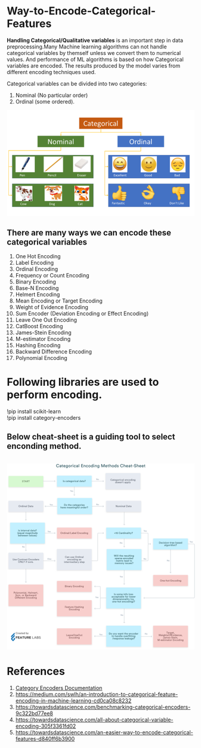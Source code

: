 # Way-to-Encode-Categorical-Features

**Handling Categorical/Qualitative variables** is an important step in data preprocessing.Many Machine learning algorithms can not handle categorical variables by themself unless we convert them to numerical values.
And performance of ML algorithms is based on how Categorical variables are encoded. The results produced by the model varies from different encoding techniques used.

Categorical variables can be divided into two categories:<br>
1. Nominal (No particular order) 
2. Ordinal (some ordered).

<img src="Screenshots/Categorical_variables.png">

## There are many ways we can encode these categorical variables ##

1. One Hot Encoding
2. Label Encoding
3. Ordinal Encoding
4. Frequency or Count Encoding
5. Binary Encoding
6. Base-N Encoding
7. Helmert Encoding
8. Mean Encoding or Target Encoding
9. Weight of Evidence Encoding
10. Sum Encoder (Deviation Encoding or Effect Encoding)
11. Leave One Out Encoding
12. CatBoost Encoding
13. James-Stein Encoding
14. M-estimator Encoding
15. Hashing Encoding
16. Backward Difference Encoding
17. Polynomial Encoding

# Following libraries are used to perform encoding.
!pip install scikit-learn <br>
!pip install category-encoders <br>

## Below cheat-sheet is a guiding tool to select enconding method. ## 
<br>
<img src="Screenshots/Categorical_Encoding.png">

# References #

1. [Category Encoders Documentation](http://contrib.scikit-learn.org/category_encoders/index.html)
2. https://medium.com/swlh/an-introduction-to-categorical-feature-encoding-in-machine-learning-cd0ca08c8232
3. https://towardsdatascience.com/benchmarking-categorical-encoders-9c322bd77ee8
4. https://towardsdatascience.com/all-about-categorical-variable-encoding-305f3361fd02
5. https://towardsdatascience.com/an-easier-way-to-encode-categorical-features-d840ff6b3900

